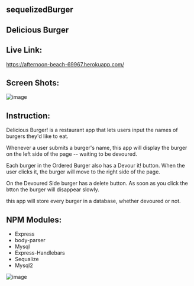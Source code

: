 ## sequelizedBurger

## Delicious Burger

## Live Link:
https://afternoon-beach-69967.herokuapp.com/

## Screen Shots:
![image](https://user-images.githubusercontent.com/26572619/37951099-117140c2-3150-11e8-92cd-258a1029e73f.png)

 ## Instruction: 
 Delicious Burger! is a restaurant app that lets users input the names of burgers they'd like to eat.

Whenever a user submits a burger's name, this app will display the burger on the left side of the page -- waiting to be devoured.

Each burger in the Ordered Burger also has a Devour it! button. When the user clicks it, the burger will move to the right side of the page.

On the Devoured Side burger has a delete button. As soon as you click the btton the burger will disappear slowly.

this app will store every burger in a database, whether devoured or not.

## NPM Modules:
* Express
* body-parser
* Mysql
* Express-Handlebars
* Sequalize
* Mysql2

![image](https://user-images.githubusercontent.com/26572619/37951130-308ff3f4-3150-11e8-96cc-456a0e10213e.png)
